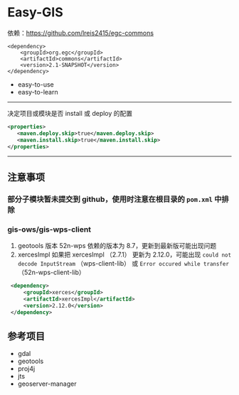 # Easy-GIS

依赖：https://github.com/lreis2415/egc-commons

```
<dependency>
    <groupId>org.egc</groupId>
    <artifactId>commons</artifactId>
    <version>2.1-SNAPSHOT</version>
</dependency>
```

- easy-to-use
- easy-to-learn


---

决定项目或模块是否 install 或 deploy 的配置
```xml
<properties>
   <maven.deploy.skip>true</maven.deploy.skip>
   <maven.install.skip>true</maven.install.skip>
</properties>
```

---

## 注意事项
### 部分子模块暂未提交到 github，使用时注意在根目录的 `pom.xml` 中排除
### gis-ows/gis-wps-client
1. geotools 版本
52n-wps 依赖的版本为 8.7，更新到最新版可能出现问题
2. xercesImpl
如果把 xercesImpl （2.7.1） 更新为 2.12.0，可能出现 `could not decode InputStream` （wps-client-lib） 
或 `Error occured while transfer` （52n-wps-client-lib）
```xml
 <dependency>
     <groupId>xerces</groupId>
     <artifactId>xercesImpl</artifactId>
     <version>2.12.0</version>
 </dependency>
```


## 参考项目

- gdal
- geotools
- proj4j
- jts
- geoserver-manager
